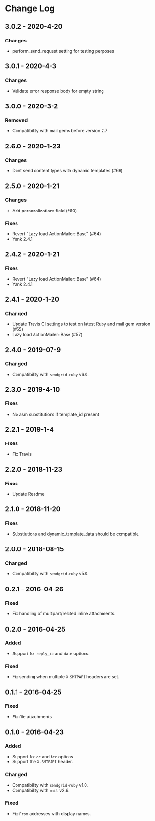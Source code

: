 # Change Log

## 3.0.2 - 2020-4-20

### Changes

- perform_send_request setting for testing perposes

## 3.0.1 - 2020-4-3

### Changes

- Validate error response body for empty string

## 3.0.0 - 2020-3-2

### Removed

- Compatibility with mail gems before version 2.7

## 2.6.0 - 2020-1-23

### Changes

- Dont send content types with dynamic templates (#69)

## 2.5.0 - 2020-1-21

### Changes

- Add personalizations field (#60)

### Fixes

- Revert "Lazy load ActionMailer::Base" (#64)
- Yank 2.4.1

## 2.4.2 - 2020-1-21

### Fixes

- Revert "Lazy load ActionMailer::Base" (#64)
- Yank 2.4.1

## 2.4.1 - 2020-1-20

### Changed

- Update Travis CI settings to test on latest Ruby and mail gem version (#55)
- Lazy load ActionMailer::Base (#57)

## 2.4.0 - 2019-07-9

### Changed

- Compatibility with `sendgrid-ruby` v6.0.

## 2.3.0 - 2019-4-10

### Fixes

- No asm substitutions if template_id present

## 2.2.1 - 2019-1-4

### Fixes

- Fix Travis

## 2.2.0 - 2018-11-23

### Fixes

- Update Readme

## 2.1.0 - 2018-11-20

### Fixes

- Substiutions and dynamic_template_data should be compatible.


## 2.0.0 - 2018-08-15

### Changed

- Compatibility with `sendgrid-ruby` v5.0.

## 0.2.1 - 2016-04-26

### Fixed

- Fix handling of multipart/related inline attachments.

## 0.2.0 - 2016-04-25

### Added

- Support for `reply_to` and `date` options.

### Fixed

- Fix sending when multiple `X-SMTPAPI` headers are set.

## 0.1.1 - 2016-04-25

### Fixed

- Fix file attachments.

## 0.1.0 - 2016-04-23

### Added

- Support for `cc` and `bcc` options.
- Support the `X-SMTPAPI` header.

### Changed

- Compatibility with `sendgrid-ruby` v1.0.
- Compatibility with `mail` v2.6.

### Fixed

- Fix `From` addresses with display names.
